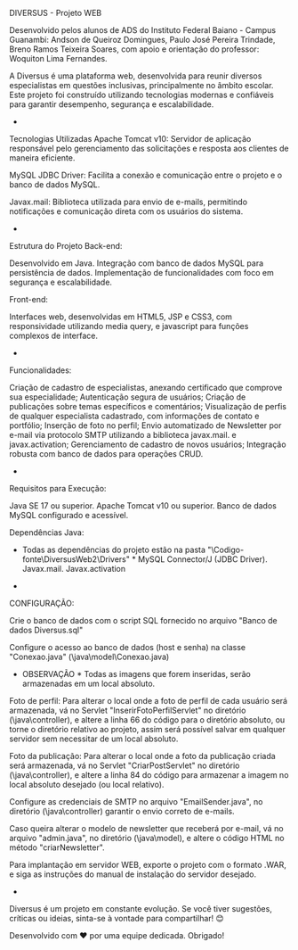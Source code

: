 DIVERSUS - Projeto WEB

Desenvolvido pelos alunos de ADS do Instituto Federal Baiano - Campus Guanambi:
Andson de Queiroz Domingues,
Paulo José Pereira Trindade,
Breno Ramos Teixeira Soares,
com apoio e orientação do professor:
Woquiton Lima Fernandes.

A Diversus é uma plataforma web, desenvolvida para reunir diversos especialistas em questões inclusivas, principalmente no âmbito escolar. Este projeto foi construído utilizando tecnologias modernas e confiáveis para garantir desempenho, segurança e escalabilidade.

*

Tecnologias Utilizadas
Apache Tomcat v10: Servidor de aplicação responsável pelo gerenciamento das solicitações e resposta aos clientes de maneira eficiente.

MySQL JDBC Driver: Facilita a conexão e comunicação entre o projeto e o banco de dados MySQL.

Javax.mail: Biblioteca utilizada para envio de e-mails, permitindo notificações e comunicação direta com os usuários do sistema.

*

Estrutura do Projeto
Back-end:

Desenvolvido em Java.
Integração com banco de dados MySQL para persistência de dados.
Implementação de funcionalidades com foco em segurança e escalabilidade.

Front-end:

Interfaces web, desenvolvidas em HTML5, JSP e CSS3, com responsividade utilizando media query, e javascript para funções complexos de interface.

*

Funcionalidades:

Criação de cadastro de especialistas, anexando certificado que comprove sua especialidade;
Autenticação segura de usuários;
Criação de publicações sobre temas específicos e comentários;
Visualização de perfis de qualquer especialista cadastrado, com informações de contato e portfólio;
Inserção de foto no perfil;
Envio automatizado de Newsletter por e-mail via protocolo SMTP utilizando a biblioteca javax.mail. e javax.activation;
Gerenciamento de cadastro de novos usuários;
Integração robusta com banco de dados para operações CRUD.

*

Requisitos para Execução:

Java SE 17 ou superior.
Apache Tomcat v10 ou superior.
Banco de dados MySQL configurado e acessível.

Dependências Java:
* Todas as dependências do projeto estão na pasta "\Codigo-fonte\DiversusWeb2\Drivers" *
MySQL Connector/J (JDBC Driver).
Javax.mail.
Javax.activation 

*

CONFIGURAÇÃO:

Crie o banco de dados com o script SQL fornecido no arquivo "Banco de dados Diversus.sql"

Configure o acesso ao banco de dados (host e senha) na classe "Conexao.java" (\java\model\Conexao.java)

* OBSERVAÇÃO *
Todas as imagens que forem inseridas, serão armazenadas em um local absoluto.

Foto de perfil: Para alterar o local onde a foto de perfil de cada usuário será armazenada, vá no Servlet "InserirFotoPerfilServlet" no diretório (\java\controller), e altere a linha 66 do código para o diretório absoluto, ou torne o diretório relativo ao projeto, assim será possível salvar em qualquer servidor sem necessitar de um local absoluto.

Foto da publicação: Para alterar o local onde a foto da publicação criada será armazenada, vá no Servlet "CriarPostServlet" no diretório (\java\controller), e altere a linha 84 do código para armazenar a imagem no local absoluto desejado (ou local relativo).

Configure as credenciais de SMTP no arquivo "EmailSender.java", no diretório (\java\controller) garantir o envio correto de e-mails.

Caso queira alterar o modelo de newsletter que receberá por e-mail, vá no arquivo "admin.java", no diretório (\java\model), e altere o código HTML no método "criarNewsletter".

Para implantação em servidor WEB, exporte o projeto com o formato .WAR, e siga as instruções do manual de instalação do servidor desejado.

* 

Diversus é um projeto em constante evolução. Se você tiver sugestões, críticas ou ideias, sinta-se à vontade para compartilhar! 😊

Desenvolvido com ❤️ por uma equipe dedicada.
Obrigado!
